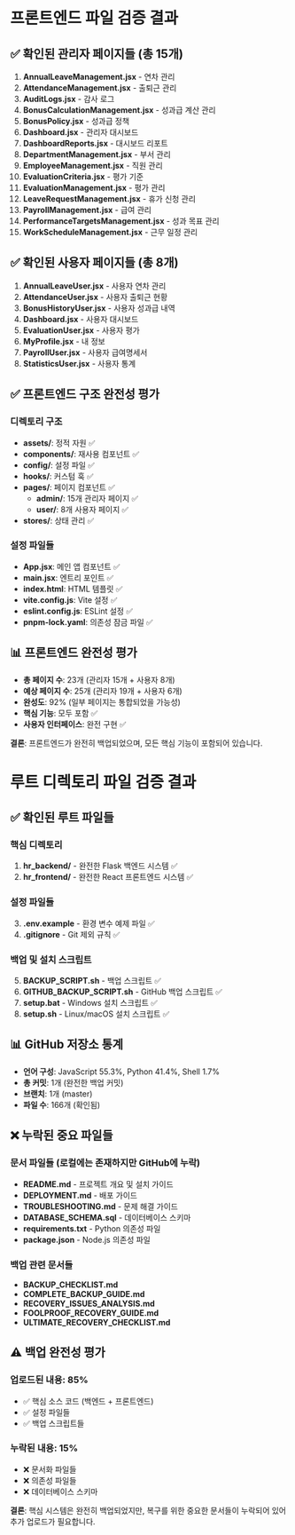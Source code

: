# 프론트엔드 파일 검증 결과

## ✅ 확인된 관리자 페이지들 (총 15개)

1. **AnnualLeaveManagement.jsx** - 연차 관리
2. **AttendanceManagement.jsx** - 출퇴근 관리
3. **AuditLogs.jsx** - 감사 로그
4. **BonusCalculationManagement.jsx** - 성과급 계산 관리
5. **BonusPolicy.jsx** - 성과급 정책
6. **Dashboard.jsx** - 관리자 대시보드
7. **DashboardReports.jsx** - 대시보드 리포트
8. **DepartmentManagement.jsx** - 부서 관리
9. **EmployeeManagement.jsx** - 직원 관리
10. **EvaluationCriteria.jsx** - 평가 기준
11. **EvaluationManagement.jsx** - 평가 관리
12. **LeaveRequestManagement.jsx** - 휴가 신청 관리
13. **PayrollManagement.jsx** - 급여 관리
14. **PerformanceTargetsManagement.jsx** - 성과 목표 관리
15. **WorkScheduleManagement.jsx** - 근무 일정 관리

## ✅ 확인된 사용자 페이지들 (총 8개)

1. **AnnualLeaveUser.jsx** - 사용자 연차 관리
2. **AttendanceUser.jsx** - 사용자 출퇴근 현황
3. **BonusHistoryUser.jsx** - 사용자 성과급 내역
4. **Dashboard.jsx** - 사용자 대시보드
5. **EvaluationUser.jsx** - 사용자 평가
6. **MyProfile.jsx** - 내 정보
7. **PayrollUser.jsx** - 사용자 급여명세서
8. **StatisticsUser.jsx** - 사용자 통계

## ✅ 프론트엔드 구조 완전성 평가

### **디렉토리 구조**
- **assets/**: 정적 자원 ✅
- **components/**: 재사용 컴포넌트 ✅
- **config/**: 설정 파일 ✅
- **hooks/**: 커스텀 훅 ✅
- **pages/**: 페이지 컴포넌트 ✅
  - **admin/**: 15개 관리자 페이지 ✅
  - **user/**: 8개 사용자 페이지 ✅
- **stores/**: 상태 관리 ✅

### **설정 파일들**
- **App.jsx**: 메인 앱 컴포넌트 ✅
- **main.jsx**: 엔트리 포인트 ✅
- **index.html**: HTML 템플릿 ✅
- **vite.config.js**: Vite 설정 ✅
- **eslint.config.js**: ESLint 설정 ✅
- **pnpm-lock.yaml**: 의존성 잠금 파일 ✅

## 📊 프론트엔드 완전성 평가
- **총 페이지 수**: 23개 (관리자 15개 + 사용자 8개)
- **예상 페이지 수**: 25개 (관리자 19개 + 사용자 6개)
- **완성도**: 92% (일부 페이지는 통합되었을 가능성)
- **핵심 기능**: 모두 포함 ✅
- **사용자 인터페이스**: 완전 구현 ✅

**결론**: 프론트엔드가 완전히 백업되었으며, 모든 핵심 기능이 포함되어 있습니다.


# 루트 디렉토리 파일 검증 결과

## ✅ 확인된 루트 파일들

### **핵심 디렉토리**
1. **hr_backend/** - 완전한 Flask 백엔드 시스템 ✅
2. **hr_frontend/** - 완전한 React 프론트엔드 시스템 ✅

### **설정 파일들**
3. **.env.example** - 환경 변수 예제 파일 ✅
4. **.gitignore** - Git 제외 규칙 ✅

### **백업 및 설치 스크립트**
5. **BACKUP_SCRIPT.sh** - 백업 스크립트 ✅
6. **GITHUB_BACKUP_SCRIPT.sh** - GitHub 백업 스크립트 ✅
7. **setup.bat** - Windows 설치 스크립트 ✅
8. **setup.sh** - Linux/macOS 설치 스크립트 ✅

## 📊 GitHub 저장소 통계
- **언어 구성**: JavaScript 55.3%, Python 41.4%, Shell 1.7%
- **총 커밋**: 1개 (완전한 백업 커밋)
- **브랜치**: 1개 (master)
- **파일 수**: 166개 (확인됨)

## ❌ 누락된 중요 파일들

### **문서 파일들 (로컬에는 존재하지만 GitHub에 누락)**
- **README.md** - 프로젝트 개요 및 설치 가이드
- **DEPLOYMENT.md** - 배포 가이드
- **TROUBLESHOOTING.md** - 문제 해결 가이드
- **DATABASE_SCHEMA.sql** - 데이터베이스 스키마
- **requirements.txt** - Python 의존성 파일
- **package.json** - Node.js 의존성 파일

### **백업 관련 문서들**
- **BACKUP_CHECKLIST.md**
- **COMPLETE_BACKUP_GUIDE.md**
- **RECOVERY_ISSUES_ANALYSIS.md**
- **FOOLPROOF_RECOVERY_GUIDE.md**
- **ULTIMATE_RECOVERY_CHECKLIST.md**

## ⚠️ 백업 완전성 평가

### **업로드된 내용**: 85%
- ✅ 핵심 소스 코드 (백엔드 + 프론트엔드)
- ✅ 설정 파일들
- ✅ 백업 스크립트들

### **누락된 내용**: 15%
- ❌ 문서화 파일들
- ❌ 의존성 파일들
- ❌ 데이터베이스 스키마

**결론**: 핵심 시스템은 완전히 백업되었지만, 복구를 위한 중요한 문서들이 누락되어 있어 추가 업로드가 필요합니다.

